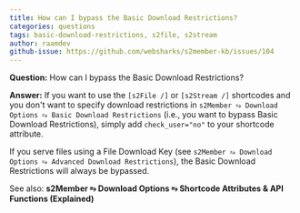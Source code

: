 ```yaml
---
title: How can I bypass the Basic Download Restrictions?
categories: questions
tags: basic-download-restrictions, s2file, s2stream
author: raamdev
github-issue: https://github.com/websharks/s2member-kb/issues/104
---
```


**Question:** How can I bypass the Basic Download Restrictions?

**Answer:** If you want to use the `[s2File /]` or `[s2Stream /]` shortcodes and you don't want to specify download restrictions in `s2Member ⥱ Download Options ⥱ Basic Download Restrictions` (i.e., you want to bypass Basic Download Restrictions), simply add `check_user="no"` to your shortcode attribute.

If you serve files using a File Download Key (see `s2Member ⥱ Download Options ⥱ Advanced Download Restrictions`), the Basic Download Restrictions will always be bypassed.

See also: **s2Member ⥱ Download Options ⥱ Shortcode Attributes & API Functions (Explained)**